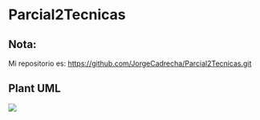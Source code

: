 # Parcial2Tecnicas

## Nota:
Mi repositorio es: https://github.com/JorgeCadrecha/Parcial2Tecnicas.git

## Plant UML
<img src="https://www.plantuml.com/plantuml/svg/ZLFDJjmm4BxFK_YuICq1k264OD5MMwajLGFgCHeIQpF2QoDxWagZldizNYScsqhbCZlVJpm_exqEZ9w7lO7MO0Zg8MYlHa13BrfTg4VdZ4OBeQVd4F5d2dnP2xW2iiHgzOOvkL0lZZf0PcoVLjySMLQXTzmyI_eXlJt4C1btcXlH_x9E1WfDwcGr4Hr9djBVa5kMuYC4-YKDVx8CQQIOfrT1ssvAE_AwPN8sYhVeEx9eaXAW9mxvSmhrO9yYMEVXGIgiJbHKRepNsBrkYICkwuc3rBrRSAM_L664d_dvryDlqPUTD1ixx4VuUlVzVWlrtKECcvlw7dviOfY_MIEpqN8LjHYzZ56y7ptjaFN_ZRTetJjiNv3i21BJl7ACY6H1HuVPOkZNw5it0kEZmTFe5YwQ3yJPCN7-Xe0-9gUfX9GNTBP0vpDgqU_GfrA9MxQHMyYoy79FTLbLXuaBp9igH5bpuVvnhY8cCXUegglqTm89WjBc0EQr5Ax0MOHhRRjXR_u0">
